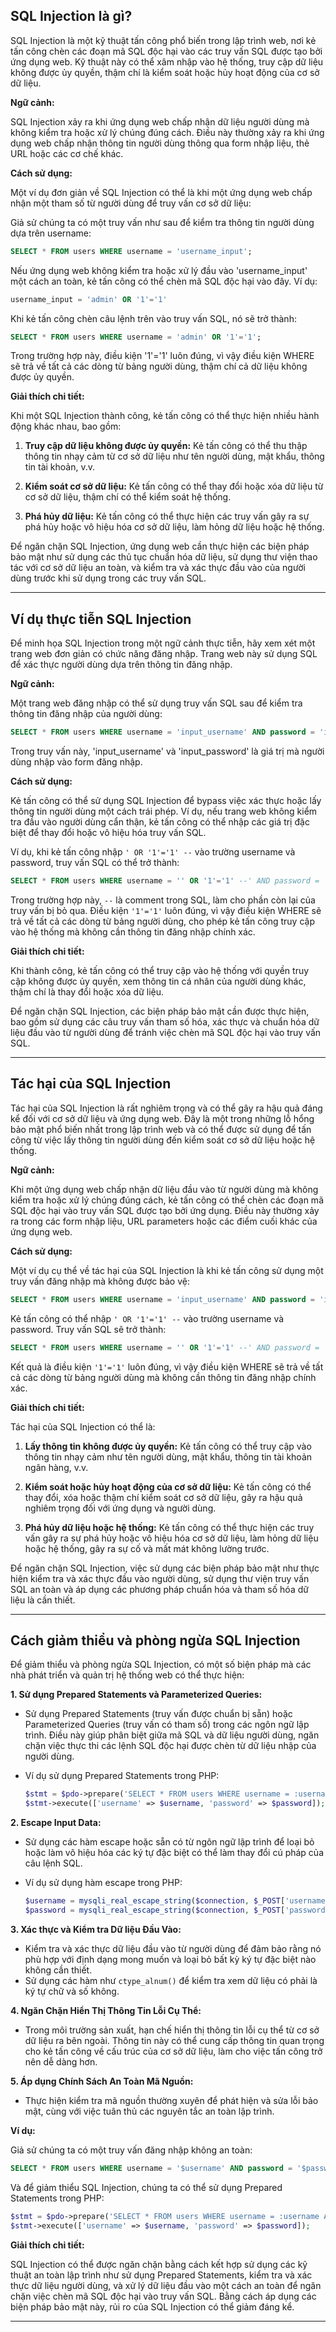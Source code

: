 ## SQL Injection là gì?

SQL Injection là một kỹ thuật tấn công phổ biến trong lập trình web, nơi kẻ tấn công chèn các đoạn mã SQL độc hại vào các truy vấn SQL được tạo bởi ứng dụng web. Kỹ thuật này có thể xâm nhập vào hệ thống, truy cập dữ liệu không được ủy quyền, thậm chí là kiểm soát hoặc hủy hoạt động của cơ sở dữ liệu.

**Ngữ cảnh:**

SQL Injection xảy ra khi ứng dụng web chấp nhận dữ liệu người dùng mà không kiểm tra hoặc xử lý chúng đúng cách. Điều này thường xảy ra khi ứng dụng web chấp nhận thông tin người dùng thông qua form nhập liệu, thẻ URL hoặc các cơ chế khác.

**Cách sử dụng:**

Một ví dụ đơn giản về SQL Injection có thể là khi một ứng dụng web chấp nhận một tham số từ người dùng để truy vấn cơ sở dữ liệu:

Giả sử chúng ta có một truy vấn như sau để kiểm tra thông tin người dùng dựa trên username:

```sql
SELECT * FROM users WHERE username = 'username_input';
```

Nếu ứng dụng web không kiểm tra hoặc xử lý đầu vào 'username_input' một cách an toàn, kẻ tấn công có thể chèn mã SQL độc hại vào đây. Ví dụ:

```sql
username_input = 'admin' OR '1'='1'
```

Khi kẻ tấn công chèn câu lệnh trên vào truy vấn SQL, nó sẽ trở thành:

```sql
SELECT * FROM users WHERE username = 'admin' OR '1'='1';
```

Trong trường hợp này, điều kiện '1'='1' luôn đúng, vì vậy điều kiện WHERE sẽ trả về tất cả các dòng từ bảng người dùng, thậm chí cả dữ liệu không được ủy quyền.

**Giải thích chi tiết:**

Khi một SQL Injection thành công, kẻ tấn công có thể thực hiện nhiều hành động khác nhau, bao gồm:

1. **Truy cập dữ liệu không được ủy quyền:** Kẻ tấn công có thể thu thập thông tin nhạy cảm từ cơ sở dữ liệu như tên người dùng, mật khẩu, thông tin tài khoản, v.v.
2. **Kiểm soát cơ sở dữ liệu:** Kẻ tấn công có thể thay đổi hoặc xóa dữ liệu từ cơ sở dữ liệu, thậm chí có thể kiểm soát hệ thống.

3. **Phá hủy dữ liệu:** Kẻ tấn công có thể thực hiện các truy vấn gây ra sự phá hủy hoặc vô hiệu hóa cơ sở dữ liệu, làm hỏng dữ liệu hoặc hệ thống.

Để ngăn chặn SQL Injection, ứng dụng web cần thực hiện các biện pháp bảo mật như sử dụng các thủ tục chuẩn hóa dữ liệu, sử dụng thư viện thao tác với cơ sở dữ liệu an toàn, và kiểm tra và xác thực đầu vào của người dùng trước khi sử dụng trong các truy vấn SQL.

---

## Ví dụ thực tiễn SQL Injection

Để minh họa SQL Injection trong một ngữ cảnh thực tiễn, hãy xem xét một trang web đơn giản có chức năng đăng nhập. Trang web này sử dụng SQL để xác thực người dùng dựa trên thông tin đăng nhập.

**Ngữ cảnh:**

Một trang web đăng nhập có thể sử dụng truy vấn SQL sau để kiểm tra thông tin đăng nhập của người dùng:

```sql
SELECT * FROM users WHERE username = 'input_username' AND password = 'input_password';
```

Trong truy vấn này, 'input_username' và 'input_password' là giá trị mà người dùng nhập vào form đăng nhập.

**Cách sử dụng:**

Kẻ tấn công có thể sử dụng SQL Injection để bypass việc xác thực hoặc lấy thông tin người dùng một cách trái phép. Ví dụ, nếu trang web không kiểm tra đầu vào người dùng cẩn thận, kẻ tấn công có thể nhập các giá trị đặc biệt để thay đổi hoặc vô hiệu hóa truy vấn SQL.

Ví dụ, khi kẻ tấn công nhập `' OR '1'='1' --` vào trường username và password, truy vấn SQL có thể trở thành:

```sql
SELECT * FROM users WHERE username = '' OR '1'='1' --' AND password = '' OR '1'='1' --';
```

Trong trường hợp này, `--` là comment trong SQL, làm cho phần còn lại của truy vấn bị bỏ qua. Điều kiện `'1'='1'` luôn đúng, vì vậy điều kiện WHERE sẽ trả về tất cả các dòng từ bảng người dùng, cho phép kẻ tấn công truy cập vào hệ thống mà không cần thông tin đăng nhập chính xác.

**Giải thích chi tiết:**

Khi thành công, kẻ tấn công có thể truy cập vào hệ thống với quyền truy cập không được ủy quyền, xem thông tin cá nhân của người dùng khác, thậm chí là thay đổi hoặc xóa dữ liệu.

Để ngăn chặn SQL Injection, các biện pháp bảo mật cần được thực hiện, bao gồm sử dụng các câu truy vấn tham số hóa, xác thực và chuẩn hóa dữ liệu đầu vào từ người dùng để tránh việc chèn mã SQL độc hại vào truy vấn SQL.

---

## Tác hại của SQL Injection

Tác hại của SQL Injection là rất nghiêm trọng và có thể gây ra hậu quả đáng kể đối với cơ sở dữ liệu và ứng dụng web. Đây là một trong những lỗ hổng bảo mật phổ biến nhất trong lập trình web và có thể được sử dụng để tấn công từ việc lấy thông tin người dùng đến kiểm soát cơ sở dữ liệu hoặc hệ thống.

**Ngữ cảnh:**

Khi một ứng dụng web chấp nhận dữ liệu đầu vào từ người dùng mà không kiểm tra hoặc xử lý chúng đúng cách, kẻ tấn công có thể chèn các đoạn mã SQL độc hại vào truy vấn SQL được tạo bởi ứng dụng. Điều này thường xảy ra trong các form nhập liệu, URL parameters hoặc các điểm cuối khác của ứng dụng web.

**Cách sử dụng:**

Một ví dụ cụ thể về tác hại của SQL Injection là khi kẻ tấn công sử dụng một truy vấn đăng nhập mà không được bảo vệ:

```sql
SELECT * FROM users WHERE username = 'input_username' AND password = 'input_password';
```

Kẻ tấn công có thể nhập `' OR '1'='1' --` vào trường username và password. Truy vấn SQL sẽ trở thành:

```sql
SELECT * FROM users WHERE username = '' OR '1'='1' --' AND password = '' OR '1'='1' --';
```

Kết quả là điều kiện `'1'='1'` luôn đúng, vì vậy điều kiện WHERE sẽ trả về tất cả các dòng từ bảng người dùng mà không cần thông tin đăng nhập chính xác.

**Giải thích chi tiết:**

Tác hại của SQL Injection có thể là:

1. **Lấy thông tin không được ủy quyền:** Kẻ tấn công có thể truy cập vào thông tin nhạy cảm như tên người dùng, mật khẩu, thông tin tài khoản ngân hàng, v.v.
2. **Kiểm soát hoặc hủy hoạt động của cơ sở dữ liệu:** Kẻ tấn công có thể thay đổi, xóa hoặc thậm chí kiểm soát cơ sở dữ liệu, gây ra hậu quả nghiêm trọng đối với ứng dụng và người dùng.

3. **Phá hủy dữ liệu hoặc hệ thống:** Kẻ tấn công có thể thực hiện các truy vấn gây ra sự phá hủy hoặc vô hiệu hóa cơ sở dữ liệu, làm hỏng dữ liệu hoặc hệ thống, gây ra sự cố và mất mát không lường trước.

Để ngăn chặn SQL Injection, việc sử dụng các biện pháp bảo mật như thực hiện kiểm tra và xác thực đầu vào người dùng, sử dụng thư viện truy vấn SQL an toàn và áp dụng các phương pháp chuẩn hóa và tham số hóa dữ liệu là cần thiết.

---

## Cách giảm thiểu và phòng ngừa SQL Injection

Để giảm thiểu và phòng ngừa SQL Injection, có một số biện pháp mà các nhà phát triển và quản trị hệ thống web có thể thực hiện:

**1. Sử dụng Prepared Statements và Parameterized Queries:**

- Sử dụng Prepared Statements (truy vấn được chuẩn bị sẵn) hoặc Parameterized Queries (truy vấn có tham số) trong các ngôn ngữ lập trình. Điều này giúp phân biệt giữa mã SQL và dữ liệu người dùng, ngăn chặn việc thực thi các lệnh SQL độc hại được chèn từ dữ liệu nhập của người dùng.
- Ví dụ sử dụng Prepared Statements trong PHP:


    ```php
    $stmt = $pdo->prepare('SELECT * FROM users WHERE username = :username AND password = :password');
    $stmt->execute(['username' => $username, 'password' => $password]);
    ```

**2. Escape Input Data:**

- Sử dụng các hàm escape hoặc sẵn có từ ngôn ngữ lập trình để loại bỏ hoặc làm vô hiệu hóa các ký tự đặc biệt có thể làm thay đổi cú pháp của câu lệnh SQL.
- Ví dụ sử dụng hàm escape trong PHP:


    ```php
    $username = mysqli_real_escape_string($connection, $_POST['username']);
    $password = mysqli_real_escape_string($connection, $_POST['password']);
    ```

**3. Xác thực và Kiểm tra Dữ liệu Đầu Vào:**

- Kiểm tra và xác thực dữ liệu đầu vào từ người dùng để đảm bảo rằng nó phù hợp với định dạng mong muốn và loại bỏ bất kỳ ký tự đặc biệt nào không cần thiết.
- Sử dụng các hàm như `ctype_alnum()` để kiểm tra xem dữ liệu có phải là ký tự chữ và số không.

**4. Ngăn Chặn Hiển Thị Thông Tin Lỗi Cụ Thể:**

- Trong môi trường sản xuất, hạn chế hiển thị thông tin lỗi cụ thể từ cơ sở dữ liệu ra bên ngoài. Thông tin này có thể cung cấp thông tin quan trọng cho kẻ tấn công về cấu trúc của cơ sở dữ liệu, làm cho việc tấn công trở nên dễ dàng hơn.

**5. Áp dụng Chính Sách An Toàn Mã Nguồn:**

- Thực hiện kiểm tra mã nguồn thường xuyên để phát hiện và sửa lỗi bảo mật, cùng với việc tuân thủ các nguyên tắc an toàn lập trình.

**Ví dụ:**

Giả sử chúng ta có một truy vấn đăng nhập không an toàn:

```sql
SELECT * FROM users WHERE username = '$username' AND password = '$password';
```

Và để giảm thiểu SQL Injection, chúng ta có thể sử dụng Prepared Statements trong PHP:

```php
$stmt = $pdo->prepare('SELECT * FROM users WHERE username = :username AND password = :password');
$stmt->execute(['username' => $username, 'password' => $password]);
```

**Giải thích chi tiết:**

SQL Injection có thể được ngăn chặn bằng cách kết hợp sử dụng các kỹ thuật an toàn lập trình như sử dụng Prepared Statements, kiểm tra và xác thực dữ liệu người dùng, và xử lý dữ liệu đầu vào một cách an toàn để ngăn chặn việc chèn mã SQL độc hại vào truy vấn SQL. Bằng cách áp dụng các biện pháp bảo mật này, rủi ro của SQL Injection có thể giảm đáng kể.

---
